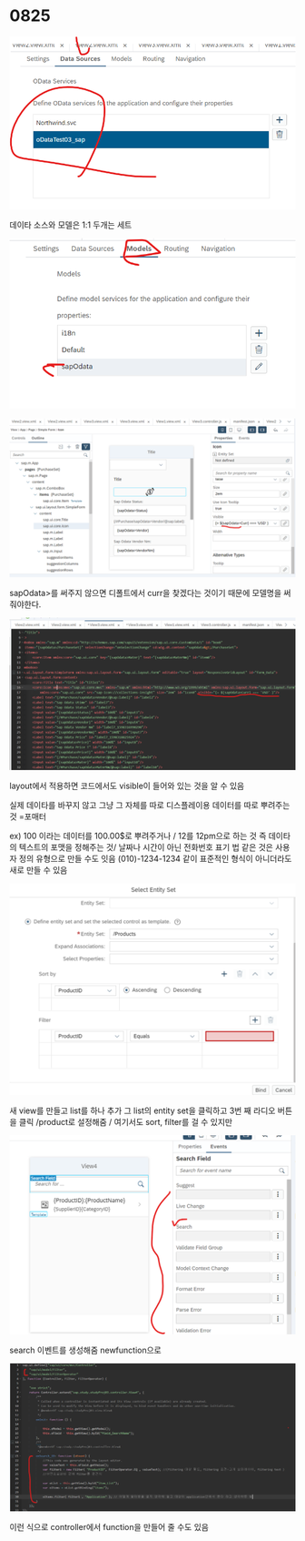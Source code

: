 # 0825

![](../../../.gitbook/assets/image%20%28358%29.png)

데이타 소스와 모델은 1:1   두개는 세트 

![](../../../.gitbook/assets/image%20%28356%29.png)

![](../../../.gitbook/assets/image%20%28353%29.png)

sapOdata&gt;를 써주지 않으면 디폴트에서 curr을 찾겠다는 것이기 때문에 모델명을 써줘야한다.

![](../../../.gitbook/assets/image%20%28359%29.png)

layout에서 적용하면 코드에서도 visible이 들어와 있는 것을 알 수 있음 

실제 데이타를 바꾸지 않고 그냥 그 자체를 따로 디스플레이용 데이터를 따로 뿌려주는 것 =포매터

ex\) 100 이라는 데이터를 100.00$로 뿌려주거나  / 12를 12pm으로 하는 것 즉 데이타의 텍스트의 포맷을 정해주는 것/ 날짜나 시간이 아닌 전화번호 표기 법 같은 것은 사용자 정의 유형으로 만들 수도 잇음 \(010\)-1234-1234 같이 표준적인 형식이 아니더라도 새로 만들 수 있음

![](../../../.gitbook/assets/image%20%28355%29.png)

새 view를 만들고 list를 하나 추가 그 list의 entity set을 클릭하고 3번 째 라디오 버튼을 클릭 /product로 설정해줌 / 여기서도 sort, filter를 걸 수 있지만

![](../../../.gitbook/assets/image%20%28357%29.png)

search 이벤트를 생성해줌 newfunction으로 

![](../../../.gitbook/assets/image%20%28354%29.png)

이런 식으로 controller에서 function을 만들어 줄 수도 있음



